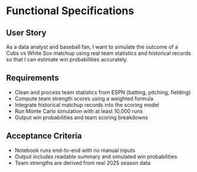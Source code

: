 # Functional Specifications

## User Story
As a data analyst and baseball fan, I want to simulate the outcome of a Cubs vs White Sox matchup using real team statistics and historical records so that I can estimate win probabilities accurately.

## Requirements
- Clean and process team statistics from ESPN (batting, pitching, fielding)
- Compute team strength scores using a weighted formula
- Integrate historical matchup records into the scoring model
- Run Monte Carlo simulation with at least 10,000 runs
- Output win probabilities and team scoring breakdowns

## Acceptance Criteria
- Notebook runs end-to-end with no manual inputs
- Output includes readable summary and simulated win probabilities
- Team strengths are derived from real 2025 season data
